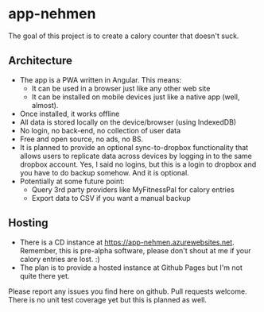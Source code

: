 # app-nehmen
The goal of this project is to create a calory counter that doesn't suck.

## Architecture
- The app is a PWA written in Angular. This means:
  - It can be used in a browser just like any other web site
  - It can be installed on mobile devices just like a native app (well, almost).
- Once installed, it works offline
- All data is stored locally on the device/browser (using IndexedDB)
- No login, no back-end, no collection of user data
- Free and open source, no ads, no BS.
- It is planned to provide an optional sync-to-dropbox functionality that allows users to replicate data across devices by logging in to the same dropbox account. Yes, I said no logins, but this is a login to dropbox and you have to do backup somehow. And it is optional.
- Potentially at some future point: 
  - Query 3rd party providers like MyFitnessPal for calory entries
  - Export data to CSV if you want a manual backup
  
## Hosting
- There is a CD instance at https://app-nehmen.azurewebsites.net. Remember, this is pre-alpha software, please don't shout at me if your calory entries are lost. :)
- The plan is to provide a hosted instance at Github Pages but I'm not quite there yet.

Please report any issues you find here on github. Pull requests welcome. There is no unit test coverage yet but this is planned as well.
